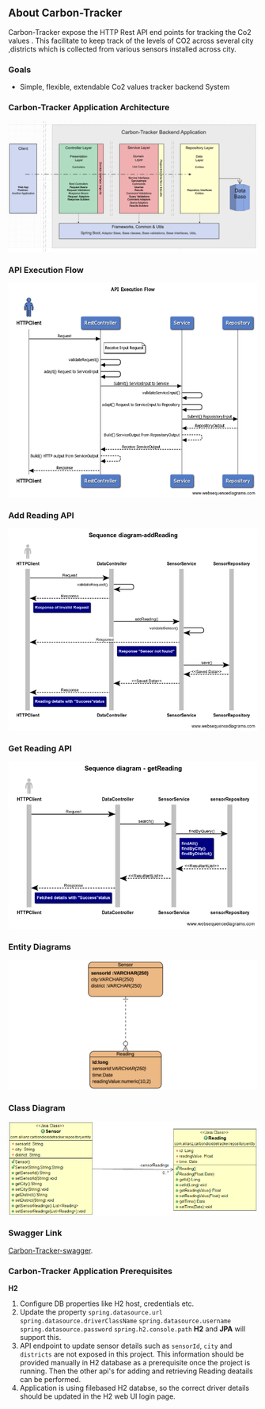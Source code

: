 ## About Carbon-Tracker
Carbon-Tracker expose the HTTP Rest API end points for tracking the Co2 values .
This facilitate to keep track of the levels of CO2 across several city ,districts which is collected from various sensors installed across city.

### Goals
* Simple, flexible, extendable Co2 values tracker backend System

<!-- ### Design Inspiration Architecture from Industry Standard

![Design Inspiration Architecture](./docs/images/CleanArchitecture.jpg)
![Design Inspiration Architecture](./docs/images/ddd.jpeg) -->

### Carbon-Tracker Application Architecture

![Application Architecture](./docs/images/Carbon-Tracker-Application-Architecture.png)

### API Execution Flow

![API Execution Flow](./docs/images/API-Execution-Flow.png)

### Add Reading API

![Add Reading API](./docs/images/Sequence-diagram-addReading.png)


### Get Reading API

![Get Reading API](./docs/images/Sequence-diagram-getReading.png)

### Entity Diagrams

![ER Diagram](./docs/images/ER-Diagram.png)

### Class Diagram
![ER Class-Diagram](./docs/images/Entity_ClassDiagram.png)


### Swagger Link 
[Carbon-Tracker-swagger](https://xxyyy/).

### Carbon-Tracker Application Prerequisites

**H2**
1. Configure DB properties like H2 host, credentials etc.
2. Update the property `spring.datasource.url` `spring.datasource.driverClassName` `spring.datasource.username` `spring.datasource.password` `spring.h2.console.path`  **H2** and **JPA** will support this.
3. API endpoint to update sensor details such as `sensorId`, `city` and `districts` are not exposed in this project. This information should be provided manually in H2 database as a prerequisite once the project is running. Then the other api's for adding and retrieving Reading deatails can be performed.
4. Application is using filebased H2 databse, so the correct driver details should be updated in the H2 web UI login page.

<!-- 6. XXXX [dbconfig](./docs/images/CleanArchitecture.jpg) 
7. YYYY [dbconfig](./docs/images/CleanArchitecture.jpg)    -->
